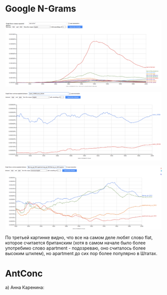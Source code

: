 # Google N-Grams
![alt text](https://raw.githubusercontent.com/ushkalovadaria/hw6/master/0007.PNG "1")

![alt text](https://raw.githubusercontent.com/ushkalovadaria/hw6/master/8654.PNG "2")

![alt text](https://raw.githubusercontent.com/ushkalovadaria/hw6/master/0009.PNG "3")

По третьей картинке видно, что все на самом деле любят слово flat, которое считается британским (хотя в самом начале было более употребимо слово apartment - подозреваю, оно считалось более высоким штилем), но apartment до сих пор более популярно в Штатах.

# AntConc
а) Анна Каренина: 
